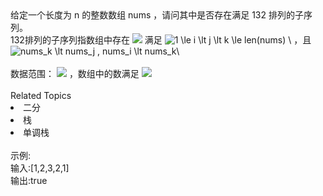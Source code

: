 <div>
	给定一个长度为 n 的整数数组 nums ，请问其中是否存在满足 132 排列的子序列。
</div>
<div>
	132排列<span>的子序列</span>指数组中存在 <img src="https://www.nowcoder.com/equation?tex=i%20%2C%20j%20%2Ck%20%20%5C" /> 满足 <img src="https://www.nowcoder.com/equation?tex=1%20%5Cle%20i%20%5Clt%20j%20%5Clt%20k%20%5Cle%20len(nums)%20%5C" alt="1 \le i \lt j \lt k \le len(nums) \" /> ，且 <img src="https://www.nowcoder.com/equation?tex=nums_k%20%5Clt%20nums_j%20%2C%20nums_i%20%5Clt%20nums_k%5C" alt="nums_k \lt nums_j , nums_i \lt nums_k\" /><br />
</div>
<div>
	<br />
</div>
<div>
	数据范围： <img src="https://www.nowcoder.com/equation?tex=1%20%5Cle%20n%20%5Cle%2010%5E5%20%5C" /> ，数组中的数满足 <img src="https://www.nowcoder.com/equation?tex=1%20%5Cle%20nums_i%20%5Cle%2010%5E9%20%5C" /> 
</div><div><br></div><div><div>Related Topics</div><div><li>二分</li><li>栈</li><li>单调栈</li></div></div><br>示例:<br>输入:[1,2,3,2,1]<br>输出:true
<br>